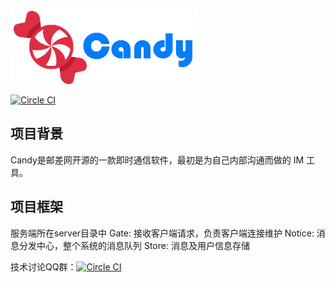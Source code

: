 ![Logo](/res/logo.png?raw=true "Candy logo")

[![Circle CI](https://circleci.com/gh/dearcode/candy.svg?style=svg)](https://circleci.com/gh/dearcode/candy) 


## 项目背景
  Candy是邮差网开源的一款即时通信软件，最初是为自己内部沟通而做的 IM 工具。

## 项目框架
  服务端所在server目录中
  Gate: 接收客户端请求，负责客户端连接维护
  Notice: 消息分发中心，整个系统的消息队列
  Store: 消息及用户信息存储
  
  



技术讨论QQ群：[![Circle CI](http://pub.idqqimg.com/wpa/images/group.png)](http://shang.qq.com/wpa/qunwpa?idkey=d43cad7db88d71f70da81523c02b2fe59343111e1d0a9d5f5ac2a198ee047279)



